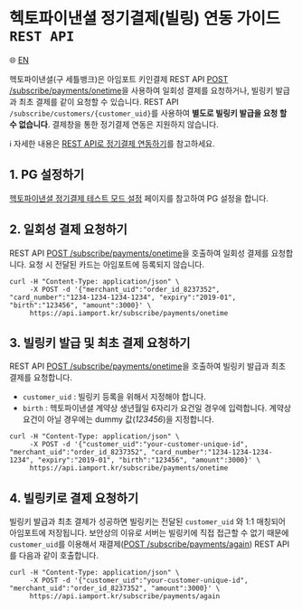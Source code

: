 # 헥토파이낸셜 정기결제(빌링) 연동 가이드 `REST API`

:globe_with_meridians: [EN](/en/Subscription/sample/settlebank-api-billing-key.md)

헥토파이낸셜(구 세틀뱅크)은 아임포트 키인결제 REST API [POST /subscribe/payments/onetime](https://api.iamport.kr/#!/subscribe/onetime)을 사용하여 일회성 결제를 요청하거나, 빌링키 발급과 최초 결제를 같이 요청할 수 있습니다. REST API `/subscribe/customers/{customer_uid}`를 사용하여 **별도로 빌링키 발급을 요청 할 수 없습니다**. 결제창을 통한 정기결제 연동은 지원하지 않습니다.
<Br />

ℹ️ 자세한 내용은 [REST API로 정기결제 연동하기](https://docs.iamport.kr/implementation/subscription?lang=ko#issue-billing-a)를 참고하세요.

## 1. PG 설정하기  

<a href="https://guide.iamport.kr/dc47a51b-37f9-4662-a94f-95a481236204" target="_blank">헥토파이낸셜 정기결제 테스트 모드 설정</a> 페이지를 참고하여 PG 설정을 합니다.


## 2. 일회성 결제 요청하기

REST API [POST /subscribe/payments/onetime](https://api.iamport.kr/#!/subscribe/onetime)을 호출하여 일회성 결제를 요청합니다. 요청 시 전달된 카드는 아임포트에 등록되지 않습니다.

```
curl -H "Content-Type: application/json" \   
     -X POST -d '{"merchant_uid":"order_id_8237352", "card_number":"1234-1234-1234-1234", "expiry":"2019-01", "birth":"123456", "amount":3000}' \
     https://api.iamport.kr/subscribe/payments/onetime
```


## 3. 빌링키 발급 및 최초 결제 요청하기  

REST API [POST /subscribe/payments/onetime](https://api.iamport.kr/#!/subscribe/onetime)을 호출하여 빌링키 발급과 최초 결제를 요청합니다.

- `customer_uid` : 빌링키 등록을 위해서 지정해야 합니다. 
- `birth` : 헥토파이낸셜 계약상 생년월일 6자리가 요건일 경우에 입력합니다. 계약상 요건이 아닐 경우에는 dummy 값(*123456*)을 지정합니다.

```
curl -H "Content-Type: application/json" \   
     -X POST -d '{"customer_uid":"your-customer-unique-id", "merchant_uid":"order_id_8237352", "card_number":"1234-1234-1234-1234", "expiry":"2019-01", "birth":"123456", "amount":3000}' \
     https://api.iamport.kr/subscribe/payments/onetime
```


## 4. 빌링키로 결제 요청하기

빌링키 발급과 최초 결제가 성공하면 빌링키는 전달된 `customer_uid` 와 1:1 매칭되어 아임포트에 저장됩니다. 보안상의 이유로 서버는 빌링키에 직접 접근할 수 없기 때문에 `customer_uid`를 이용해서 재결제([POST /subscribe/payments/again](https://api.iamport.kr/#!/subscribe/again)) REST API를 다음과 같이 호출합니다.

```
curl -H "Content-Type: application/json" \   
     -X POST -d '{"customer_uid":"your-customer-unique-id", "merchant_uid":"order_id_8237352", "amount":3000}' \
     https://api.iamport.kr/subscribe/payments/again
